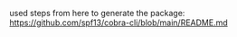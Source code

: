 used steps from here to generate the package: https://github.com/spf13/cobra-cli/blob/main/README.md
